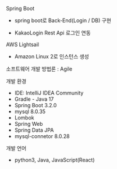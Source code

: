 Spring Boot

- spring boot로 Back-End(Login / DB) 구현
  
- KakaoLogin Rest Api 로그인 연동

AWS Lightsail 
- Amazon Linux 2로 인스턴스 생성 

소프트웨어 개발 방법론 : Agile

개발 환경
- IDE: IntelliJ IDEA Community
- Gradle - Java 17
- Spring Boot 3.2.0
- mysql 8.0.35
- Lombok
- Spring Web
- Spring Data JPA
- mysql-connetor 8.0.28

개발 언어
-  python3, Java, JavaScript(React)
